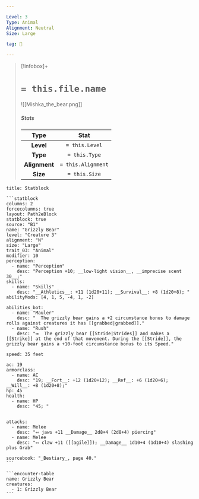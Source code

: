 ```yaml
---

Level: 3
Type: Animal
Alignment: Neutral
Size: Large

tag: 👹

---
```


> [!infobox]+
> #  `= this.file.name`
> ![[Mishka_the_bear.png]]
> ##### Stats
> Type | Stat |
> :---:|:---:|
> **Level** | `= this.Level` |
> **Type** | `= this.Type` |
> **Alignment** | `= this.Alignment` |
> **Size** | `= this.Size` |



````ad-info
title: Statblock

```statblock
columns: 2
forcecolumns: true
layout: Path2eBlock
statblock: true
source: "B1"
name: "Grizzly Bear"
level: "Creature 3"
alignment: "N"
size: "Large"
trait_03: "Animal"
modifier: 10
perception:
  - name: "Perception"
    desc: "Perception +10; __low-light vision__, __imprecise scent 30__;"
skills:
  - name: "Skills"
    desc: "__Athletics__: +11 (1d20+11); __Survival__: +8 (1d20+8); "
abilityMods: [4, 1, 5, -4, 1, -2]

abilities_bot:
  - name: "Mauler"
    desc: "  The grizzly bear gains a +2 circumstance bonus to damage rolls against creatures it has [[grabbed|grabbed]]."
  - name: "Rush"
    desc: "⬺  The grizzly bear [[Stride|Strides]] and makes a [[Strike]] at the end of that movement. During the [[Stride]], the grizzly bear gains a +10-foot circumstance bonus to its Speed."

speed: 35 feet

ac: 19
armorclass:
  - name: AC
    desc: "19; __Fort__: +12 (1d20+12); __Ref__: +6 (1d20+6); __Will__: +8 (1d20+8);"
hp: 45
health:
  - name: HP
    desc: "45; "


attacks:
  - name: Melee
    desc: "⬻ jaws +11 __Damage__ 2d8+4 (2d8+4) piercing"
  - name: Melee
    desc: "⬻ claw +11 ([[agile]]); __Damage__ 1d10+4 (1d10+4) slashing plus Grab"

sourcebook: "_Bestiary_, page 40."
```

```encounter-table
name: Grizzly Bear
creatures:
  - 1: Grizzly Bear
```

````



